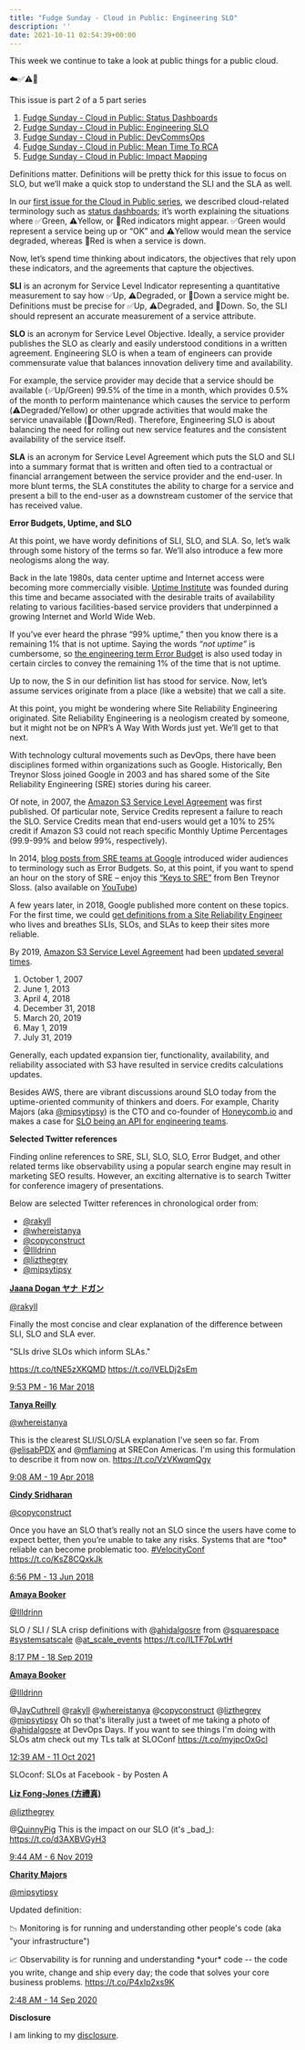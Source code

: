 ```yaml
---
title: "Fudge Sunday - Cloud in Public: Engineering SLO"
description: ''
date: 2021-10-11 02:54:39+00:00
---
```




This week we continue to take a look at public things for a public cloud.

☁️✅⚠️🛑

This issue is part 2 of a 5 part series

1. [Fudge Sunday - Cloud in Public: Status Dashboards](/archive/fudge-sunday-cloud-in-public-status-dashboards/)
2. [Fudge Sunday - Cloud in Public: Engineering SLO](/archive/fudge-sunday-cloud-in-public-engineering-slo/)
3. [Fudge Sunday - Cloud in Public: DevCommsOps](/archive/fudge-sunday-cloud-in-public-devcommsops/)
4. [Fudge Sunday - Cloud in Public: Mean Time To RCA](/archive/fudge-sunday-cloud-in-public-mean-time-to-rca/)
5. [Fudge Sunday - Cloud in Public: Impact Mapping](/archive/fudge-sunday-cloud-in-public-impact-mapping/)

Definitions matter. Definitions will be pretty thick for this issue to focus on SLO, but we’ll make a quick stop to understand the SLI and the SLA as well.

In our [first issue for the Cloud in Public series](https://sunday.fudge.org/issues/fudge-sunday-cloud-in-public-status-dashboards-783150?utm_campaign=Start%20the%20week%20more%20informed&utm_medium=email&utm_source=Revue%20newsletter), we described cloud-related terminology such as [status dashboards](https://sunday.fudge.org/issues/fudge-sunday-cloud-in-public-status-dashboards-783150?utm_campaign=Start%20the%20week%20more%20informed&utm_medium=email&utm_source=Revue%20newsletter); it’s worth explaining the situations where ✅Green, ⚠️Yellow, or 🛑Red indicators might appear. ✅Green would represent a service being up or “OK” and ⚠️Yellow would mean the service degraded, whereas 🛑Red is when a service is down.

Now, let’s spend time thinking about indicators, the objectives that rely upon these indicators, and the agreements that capture the objectives.

**SLI** is an acronym for Service Level Indicator representing a quantitative measurement to say how ✅Up, ⚠️Degraded, or 🛑Down a service might be. Definitions must be precise for ✅Up, ⚠️Degraded, and 🛑Down. So, the SLI should represent an accurate measurement of a service attribute.

**SLO** is an acronym for Service Level Objective. Ideally, a service provider publishes the SLO as clearly and easily understood conditions in a written agreement. Engineering SLO is when a team of engineers can provide commensurate value that balances innovation delivery time and availability.

For example, the service provider may decide that a service should be available (✅Up/Green) 99.5% of the time in a month, which provides 0.5% of the month to perform maintenance which causes the service to perform (⚠️Degraded/Yellow) or other upgrade activities that would make the service unavailable (🛑Down/Red). Therefore, Engineering SLO is about balancing the need for rolling out new service features and the consistent availability of the service itself.

**SLA** is an acronym for Service Level Agreement which puts the SLO and SLI into a summary format that is written and often tied to a contractual or financial arrangement between the service provider and the end-user. In more blunt terms, the SLA constitutes the ability to charge for a service and present a bill to the end-user as a downstream customer of the service that has received value.

 **Error Budgets, Uptime, and SLO**

At this point, we have wordy definitions of SLI, SLO, and SLA. So, let’s walk through some history of the terms so far. We’ll also introduce a few more neologisms along the way.

Back in the late 1980s, data center uptime and Internet access were becoming more commercially visible. [Uptime Institute](https://uptimeinstitute.com?utm_campaign=Start%20the%20week%20more%20informed&utm_medium=email&utm_source=Revue%20newsletter) was founded during this time and became associated with the desirable traits of availability relating to various facilities-based service providers that underpinned a growing Internet and World Wide Web.

If you’ve ever heard the phrase “99% uptime,” then you know there is a remaining 1% that is not uptime. Saying the words *“not uptime”* is cumbersome, so [the engineering term Error Budget](https://web.stanford.edu/group/cits/pdf/lectures/ghanem.pdf?utm_campaign=Start%20the%20week%20more%20informed&utm_medium=email&utm_source=Revue%20newsletter) is also used today in certain circles to convey the remaining 1% of the time that is not uptime.

Up to now, the S in our definition list has stood for service. Now, let’s assume services originate from a place (like a website) that we call a site.

At this point, you might be wondering where Site Reliability Engineering originated. Site Reliability Engineering is a neologism created by someone, but it might not be on NPR’s A Way With Words just yet. We’ll get to that next.

With technology cultural movements such as DevOps, there have been disciplines formed within organizations such as Google. Historically, Ben Treynor Sloss joined Google in 2003 and has shared some of the Site Reliability Engineering (SRE) stories during his career.

Of note, in 2007, the [Amazon S3 Service Level Agreement](https://web.archive.org/web/20071031064223/http://www.amazon.com/b?ie=UTF8&node=379654011&utm_campaign=Start%20the%20week%20more%20informed&utm_medium=email&utm_source=Revue%20newsletter) was first published. Of particular note, Service Credits represent a failure to reach the SLO. Service Credits mean that end-users would get a 10% to 25% credit if Amazon S3 could not reach specific Monthly Uptime Percentages (99.9-99% and below 99%, respectively).

In 2014, [blog posts from SRE teams at Google](https://web.archive.org/web/20140506191226/http://www.site-reliability-engineering.info/?utm_campaign=Start%20the%20week%20more%20informed&utm_medium=email&utm_source=Revue%20newsletter) introduced wider audiences to terminology such as Error Budgets. So, at this point, if you want to spend an hour on the story of SRE – enjoy this [“Keys to SRE”](https://www.usenix.org/conference/srecon14/technical-sessions/presentation/keys-sre?utm_campaign=Start%20the%20week%20more%20informed&utm_medium=email&utm_source=Revue%20newsletter) from Ben Treynor Sloss. (also available on [YouTube](https://www.youtube.com/watch?v=n4Wf14e2jxQ?utm_campaign=Start%20the%20week%20more%20informed&utm_medium=email&utm_source=Revue%20newsletter))

A few years later, in 2018, Google published more content on these topics. For the first time, we could [get definitions from a Site Reliability Engineer](https://www.youtube.com/watch?utm_campaign=Start%20the%20week%20more%20informed&utm_medium=email&utm_source=Revue%20newsletter&v=tEylFyxbDLE) who lives and breathes SLIs, SLOs, and SLAs to keep their sites more reliable.

By 2019, [Amazon S3 Service Level Agreement](https://aws.amazon.com/s3/sla/?utm_campaign=Start%20the%20week%20more%20informed&utm_medium=email&utm_source=Revue%20newsletter) had been [updated several times](https://aws.amazon.com/s3/sla/historical/?utm_campaign=Start%20the%20week%20more%20informed&utm_medium=email&utm_source=Revue%20newsletter).

1. October 1, 2007
2. June 1, 2013
3. April 4, 2018
4. December 31, 2018
5. March 20, 2019
6. May 1, 2019
7. July 31, 2019

Generally, each updated expansion tier, functionality, availability, and reliability associated with S3 have resulted in service credits calculations updates.

Besides AWS, there are vibrant discussions around SLO today from the uptime-oriented community of thinkers and doers. For example, Charity Majors (aka [@mipsytipsy](https://twitter.com/mipsytipsy?utm_campaign=Start%20the%20week%20more%20informed&utm_medium=email&utm_source=Revue%20newsletter)) is the CTO and co-founder of [Honeycomb.io](https://honeycomb.io?utm_campaign=Start%20the%20week%20more%20informed&utm_medium=email&utm_source=Revue%20newsletter) and makes a case for [SLO being an API for engineering teams](https://www.infoq.com/articles/slos-engineering-team-API/?utm_campaign=Start%20the%20week%20more%20informed&utm_medium=email&utm_source=Revue%20newsletter).

 **Selected Twitter references**

Finding online references to SRE, SLI, SLO, SLO, Error Budget, and other related terms like observability using a popular search engine may result in marketing SEO results. However, an exciting alternative is to search Twitter for conference imagery of presentations.

Below are selected Twitter references in chronological order from:

* [@rakyll](https://twitter.com/rakyll?utm_campaign=Start%20the%20week%20more%20informed&utm_medium=email&utm_source=Revue%20newsletter)
* [@whereistanya](https://twitter.com/whereistanya?utm_campaign=Start%20the%20week%20more%20informed&utm_medium=email&utm_source=Revue%20newsletter)
* [@copyconstruct](https://twitter.com/copyconstruct?utm_campaign=Start%20the%20week%20more%20informed&utm_medium=email&utm_source=Revue%20newsletter)
* [@Illdrinn](https://twitter.com/Illdrinn?utm_campaign=Start%20the%20week%20more%20informed&utm_medium=email&utm_source=Revue%20newsletter)
* [@lizthegrey](https://twitter.com/lizthegrey?utm_campaign=Start%20the%20week%20more%20informed&utm_medium=email&utm_source=Revue%20newsletter)
* [@mipsytipsy](https://twitter.com/mipsytipsy?utm_campaign=Start%20the%20week%20more%20informed&utm_medium=email&utm_source=Revue%20newsletter)

**[Jaana Dogan ヤナ ドガン](https://twitter.com/rakyll/status/974826146343788544)**

[@rakyll](https://twitter.com/rakyll/status/974826146343788544)

Finally the most concise and clear explanation of the difference between SLI, SLO and SLA ever.  
  
"SLIs drive SLOs which inform SLAs."  
  
<https://t.co/tNE5zXKQMD> <https://t.co/lVELDj2sEm>

 [9:53 PM - 16 Mar 2018](https://twitter.com/rakyll/status/974826146343788544)

**[Tanya Reilly](https://twitter.com/whereistanya/status/986954786661650432)**

[@whereistanya](https://twitter.com/whereistanya/status/986954786661650432)

This is the clearest SLI/SLO/SLA explanation I've seen so far. From @[elisabPDX](https://twitter.com/elisabPDX) and @[mflaming](https://twitter.com/mflaming) at SRECon Americas. I'm using this formulation to describe it from now on. <https://t.co/VzVKwqmQgy>

 [9:08 AM - 19 Apr 2018](https://twitter.com/whereistanya/status/986954786661650432)

**[Cindy Sridharan](https://twitter.com/copyconstruct/status/1007034020725587969)**

[@copyconstruct](https://twitter.com/copyconstruct/status/1007034020725587969)

Once you have an SLO that’s really not an SLO since the users have come to expect better, then you’re unable to take any risks. Systems that are \*too\* reliable can become problematic too. [#VelocityConf](https://twitter.com/search?q=%23VelocityConf "#VelocityConf") <https://t.co/KsZ8CQxkJk>

 [6:56 PM - 13 Jun 2018](https://twitter.com/copyconstruct/status/1007034020725587969)

**[Amaya Booker](https://twitter.com/Illdrinn/status/1174477540121030657)**

[@Illdrinn](https://twitter.com/Illdrinn/status/1174477540121030657)

SLO / SLI / SLA crisp definitions with @[ahidalgosre](https://twitter.com/ahidalgosre) from @[squarespace](https://twitter.com/squarespace) [#systemsatscale](https://twitter.com/search?q=%23systemsatscale "#systemsatscale") @[at\_scale\_events](https://twitter.com/at_scale_events) <https://t.co/ILTF7pLwtH>

 [8:17 PM - 18 Sep 2019](https://twitter.com/Illdrinn/status/1174477540121030657)

**[Amaya Booker](https://twitter.com/Illdrinn/status/1447421674979221507)**

[@Illdrinn](https://twitter.com/Illdrinn/status/1447421674979221507)

@[JayCuthrell](https://web.archive.org/web/20230000000000*/https://twitter.com/jaycuthrell) @[rakyll](https://twitter.com/rakyll) @[whereistanya](https://twitter.com/whereistanya) @[copyconstruct](https://twitter.com/copyconstruct) @[lizthegrey](https://twitter.com/lizthegrey) @[mipsytipsy](https://twitter.com/mipsytipsy) Oh so that's literally just a tweet of me taking a photo of @[ahidalgosre](https://twitter.com/ahidalgosre) at DevOps Days. If you want to see things I'm doing with SLOs atm check out my TLs talk at SLOConf <https://t.co/myjpcOxGcl>

[12:39 AM - 11 Oct 2021](https://twitter.com/Illdrinn/status/1447421674979221507)

SLOconf: SLOs at Facebook - by Posten A

**[Liz Fong-Jones (方禮真)](https://twitter.com/lizthegrey/status/1192090284081000448)**

[@lizthegrey](https://twitter.com/lizthegrey/status/1192090284081000448)

@[QuinnyPig](https://twitter.com/QuinnyPig) This is the impact on our SLO (it's \_bad\_): <https://t.co/d3AXBVGyH3>

 [9:44 AM - 6 Nov 2019](https://twitter.com/lizthegrey/status/1192090284081000448)

**[Charity Majors](https://twitter.com/mipsytipsy/status/1305398051842871297)**

[@mipsytipsy](https://twitter.com/mipsytipsy/status/1305398051842871297)

Updated definition:  
  
📉 Monitoring is for running and understanding other people's code (aka "your infrastructure")  
  
📈 Observability is for running and understanding \*your\* code -- the code you write, change and ship every day; the code that solves your core business problems. <https://t.co/P4xIp2xs9K>

 [2:48 AM - 14 Sep 2020](https://twitter.com/mipsytipsy/status/1305398051842871297)

 **Disclosure**

I am linking to my [disclosure](https://jaycuthrell.com/disclosure/?utm_campaign=Start%20the%20week%20more%20informed&utm_medium=email&utm_source=Revue%20newsletter).